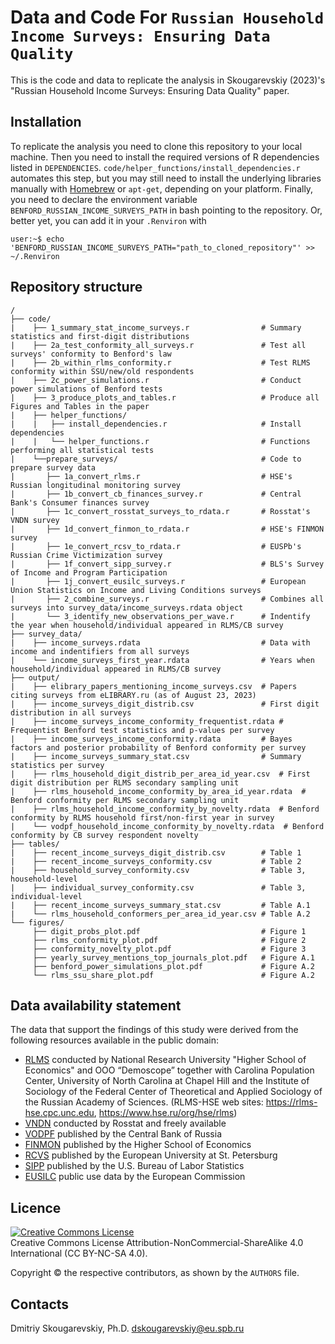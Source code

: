 # Data and Code For `Russian Household Income Surveys: Ensuring Data Quality`

This is the code and data to replicate the analysis in Skougarevskiy (2023)'s "Russian Household Income Surveys: Ensuring Data Quality" paper.

## Installation

To replicate the analysis you need to clone this repository to your local machine. Then you need to install the required versions of R dependencies listed in `DEPENDENCIES`. `code/helper_functions/install_dependencies.r` automates this step, but you may still need to install the underlying libraries manually with [Homebrew](https://brew.sh) or `apt-get`, depending on your platform. Finally, you need to declare the environment variable `BENFORD_RUSSIAN_INCOME_SURVEYS_PATH` in bash pointing to the repository. Or, better yet, you can add it in your `.Renviron` with
```console
user:~$ echo 'BENFORD_RUSSIAN_INCOME_SURVEYS_PATH="path_to_cloned_repository"' >> ~/.Renviron
```

## Repository structure

```
/
├── code/
|    ├── 1_summary_stat_income_surveys.r                # Summary statistics and first-digit distributions
|    ├── 2a_test_conformity_all_surveys.r               # Test all surveys' conformity to Benford's law
|    ├── 2b_within_rlms_conformity.r                    # Test RLMS conformity within SSU/new/old respondents
|    ├── 2c_power_simulations.r                         # Conduct power simulations of Benford tests
|    ├── 3_produce_plots_and_tables.r                   # Produce all Figures and Tables in the paper
|    ├── helper_functions/
|    |   ├── install_dependencies.r                     # Install dependencies
|    |   └── helper_functions.r                         # Functions performing all statistical tests
|    └──prepare_surveys/                                # Code to prepare survey data
|       ├── 1a_convert_rlms.r                           # HSE's Russian longitudinal monitoring survey
|       ├── 1b_convert_cb_finances_survey.r             # Central Bank's Consumer finances survey
|       ├── 1c_convert_rosstat_surveys_to_rdata.r       # Rosstat's VNDN survey
|       ├── 1d_convert_finmon_to_rdata.r                # HSE's FINMON survey
|       ├── 1e_convert_rcsv_to_rdata.r                  # EUSPb's Russian Crime Victimization survey
|       ├── 1f_convert_sipp_survey.r                    # BLS's Survey of Income and Program Participation
|       ├── 1j_convert_eusilc_surveys.r                 # European Union Statistics on Income and Living Conditions surveys
|       ├── 2_combine_surveys.r                         # Combines all surveys into survey_data/income_surveys.rdata object
|       └── 3_identify_new_observations_per_wave.r      # Indentify the year when household/individual appeared in RLMS/CB survey
├── survey_data/                                          
|    ├── income_surveys.rdata                           # Data with income and indentifiers from all surveys
|    └── income_surveys_first_year.rdata                # Years when household/individual appeared in RLMS/CB survey
├── output/
|    ├── elibrary_papers_mentioning_income_surveys.csv  # Papers citing surveys from eLIBRARY.ru (as of August 23, 2023)
|    ├── income_surveys_digit_distrib.csv               # First digit distribution in all surveys
|    ├── income_surveys_income_conformity_frequentist.rdata # Frequentist Benford test statistics and p-values per survey
|    ├── income_surveys_income_conformity.rdata         # Bayes factors and posterior probability of Benford conformity per survey
|    ├── income_surveys_summary_stat.csv                # Summary statistics per survey
|    ├── rlms_household_digit_distrib_per_area_id_year.csv  # First digit distribution per RLMS secondary sampling unit
|    ├── rlms_household_income_conformity_by_area_id_year.rdata  # Benford conformity per RLMS secondary sampling unit
|    ├── rlms_household_income_conformity_by_novelty.rdata  # Benford conformity by RLMS household first/non-first year in survey
|    └── vodpf_household_income_conformity_by_novelty.rdata  # Benford conformity by CB survey respondent novelty
├── tables/                                             
|    ├── recent_income_surveys_digit_distrib.csv        # Table 1
|    ├── recent_income_surveys_conformity.csv           # Table 2
|    ├── household_survey_conformity.csv                # Table 3, household-level
|    ├── individual_survey_conformity.csv               # Table 3, individual-level
|    ├── recent_income_surveys_summary_stat.csv         # Table A.1
|    └── rlms_household_conformers_per_area_id_year.csv # Table A.2
└── figures/                                             
     ├── digit_probs_plot.pdf                           # Figure 1
     ├── rlms_conformity_plot.pdf                       # Figure 2
     ├── conformity_novelty_plot.pdf                    # Figure 3
     ├── yearly_survey_mentions_top_journals_plot.pdf   # Figure A.1
     ├── benford_power_simulations_plot.pdf             # Figure A.2
     └── rlms_ssu_share_plot.pdf                        # Figure A.2
```

## Data availability statement

The data that support the findings of this study were derived from the following resources available in the public domain:
- [RLMS](https://www.hse.ru/en/rlms/downloads) conducted by National Research University "Higher School of Economics" and OOO “Demoscope” together with Carolina Population Center, University of North Carolina at Chapel Hill and the Institute of Sociology of the Federal Center of Theoretical and Applied Sociology of the Russian Academy of Sciences. (RLMS-HSE web sites: https://rlms-hse.cpc.unc.edu, https://www.hse.ru/org/hse/rlms) 
- [VNDN](https://rosstat.gov.ru/free_doc/new_site/vndn-2022/index.html) conducted by Rosstat and freely available
- [VODPF](https://www.cbr.ru/ec_research/vserossiyskoe-obsledovanie-domokhozyaystv-po-potrebitel-skim-finansam/) published by the Central Bank of Russia
- [FINMON](http://sophist.hse.ru/db/oprosy.shtml?ts=188&en=0) published by the Higher School of Economics
- [RCVS](https://doi.org/10.7910/DVN/SGRQTI) published by the European University at St. Petersburg
- [SIPP](https://www.census.gov/programs-surveys/sipp/data/datasets/2022-data/2022.html) published by the U.S. Bureau of Labor Statistics 
- [EUSILC](https://ec.europa.eu/eurostat/web/microdata/public-microdata/statistics-on-income-and-living-conditions) public use data by the European Commission

## Licence
<a rel="license" href="https://creativecommons.org/licenses/by-nc-sa/4.0/"><img alt="Creative Commons License" style="border-width:0" src="https://i.creativecommons.org/l/by-nc-sa/4.0/88x31.png" /></a><br />
Creative Commons License Attribution-NonCommercial-ShareAlike 4.0 International (CC BY-NC-SA 4.0).

Copyright © the respective contributors, as shown by the `AUTHORS` file.

## Contacts
Dmitriy Skougarevskiy, Ph.D.
[dskougarevskiy@eu.spb.ru](mailto:dskougarevskiy@eu.spb.ru)